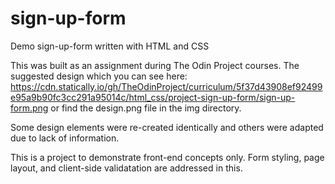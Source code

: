 # sign-up-form
Demo sign-up-form written with HTML and CSS 

This was built as an assignment during The Odin Project courses. The suggested design which you can see here: https://cdn.statically.io/gh/TheOdinProject/curriculum/5f37d43908ef92499e95a9b90fc3cc291a95014c/html_css/project-sign-up-form/sign-up-form.png
or find the design.png file in the img directory.

Some design elements were re-created identically and others were adapted due to lack of information.

This is a project to demonstrate front-end concepts only. 
Form styling, page layout, and client-side validatation are addressed in this. 

